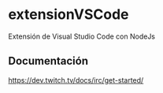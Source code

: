 # extensionVSCode
Extensión de Visual Studio Code con NodeJs

## Documentación
https://dev.twitch.tv/docs/irc/get-started/
